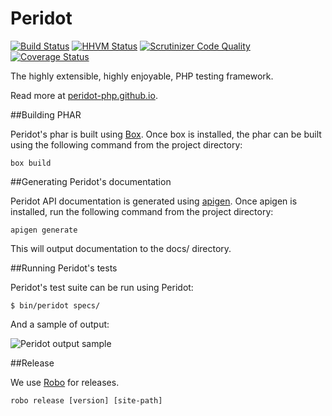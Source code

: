 Peridot 
========

[![Build Status](https://travis-ci.org/peridot-php/peridot.png)](https://travis-ci.org/peridot-php/peridot) [![HHVM Status](http://hhvm.h4cc.de/badge/peridot-php/peridot.svg)](http://hhvm.h4cc.de/package/peridot-php/peridot)
[![Scrutinizer Code Quality](https://scrutinizer-ci.com/g/peridot-php/peridot/badges/quality-score.png?b=master)](https://scrutinizer-ci.com/g/peridot-php/peridot/?branch=master)[![Coverage Status](https://coveralls.io/repos/peridot-php/peridot/badge.png?branch=master)](https://coveralls.io/r/peridot-php/peridot?branch=master)

The highly extensible, highly enjoyable, PHP testing framework.

Read more at [peridot-php.github.io](http://peridot-php.github.io/).

##Building PHAR

Peridot's phar is built using [Box](http://box-project.org/). Once box is installed, the phar can be built using
the following command from the project directory:

```
box build
```

##Generating Peridot's documentation

Peridot API documentation is generated using [apigen](https://github.com/apigen/apigen). Once apigen is installed, run
the following command from the project directory:

```
apigen generate
```

This will output documentation to the docs/ directory.

##Running Peridot's tests

Peridot's test suite can be run using Peridot:

```
$ bin/peridot specs/
```

And a sample of output:

![Peridot output sample](https://raw.github.com/peridot-php/peridot/master/output-sample.png "Peridot output sample")

##Release

We use [Robo](https://github.com/Codegyre/Robo) for releases.

```
robo release [version] [site-path]
```
